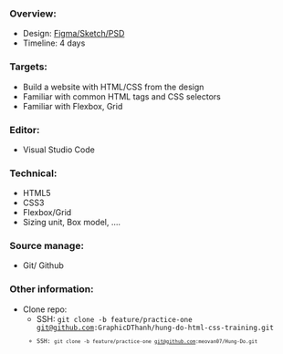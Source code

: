 ### Overview:
  - Design: [Figma/Sketch/PSD](https://www.figma.com/file/otci30NR0gmWYix6byA3cq/charity-homepage-whilecreative)
  - Timeline: 4 days

### Targets:
  - Build a website with HTML/CSS from the design
  - Familiar with common HTML tags and CSS selectors
  - Familiar with Flexbox, Grid

### Editor:
  - Visual Studio Code

### Technical:
  - HTML5
  - CSS3
  - Flexbox/Grid
  - Sizing unit, Box model,
  ....

### Source manage:
  - Git/ Github

### Other information:
  - Clone repo:
      - SSH: <code>git clone -b feature/practice-one git@github.com:GraphicDThanh/hung-do-html-css-training.git<code>
      - SSH: <code>git clone -b feature/practice-one git@github.com:meovan07/Hung-Do.git<code>

